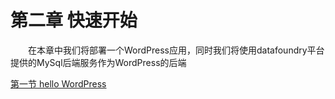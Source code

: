# 第二章 快速开始
　　在本章中我们将部署一个WordPress应用，同时我们将使用datafoundry平台提供的MySql后端服务作为WordPress的后端   
  
  [第一节   hello WordPress](quick_start/01_deploy.md)